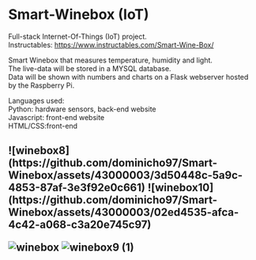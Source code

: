 # Smart-Winebox (IoT)


Full-stack
Internet-Of-Things (IoT) project.</br>
Instructables: https://www.instructables.com/Smart-Wine-Box/

Smart Winebox that measures temperature, humidity and light.</br>
The live-data will be stored in a MYSQL database.</br>
Data will be shown with numbers and charts on a Flask webserver hosted by the Raspberry Pi.

Languages used:</br> 
Python: hardware sensors, back-end website</br>
Javascript: front-end website</br>
HTML/CSS:front-end <br>

<H2 Interface with live measurements:/H2>
![winebox8](https://github.com/dominicho97/Smart-Winebox/assets/43000003/3d50448c-5a9c-4853-87af-3e3f92e0c661)
![winebox10](https://github.com/dominicho97/Smart-Winebox/assets/43000003/02ed4535-afca-4c42-a068-c3a20e745c97)

![winebox](https://github.com/dominicho97/Smart-Winebox/assets/43000003/702deb26-7287-4d5a-93e4-12132dbd4ea7)
![winebox9 (1)](https://github.com/dominicho97/Smart-Winebox/assets/43000003/31cef53e-cd5c-4524-ab20-53a1a29703b5)

